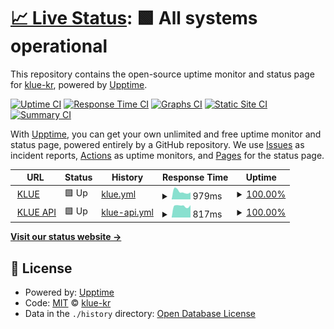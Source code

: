 # [📈 Live Status](https://uptime.klue.kr): <!--live status--> **🟩 All systems operational**

This repository contains the open-source uptime monitor and status page for [klue-kr](https://uptime.klue.kr), powered by [Upptime](https://github.com/upptime/upptime).

[![Uptime CI](https://github.com/klue-kr/klue-uptime/workflows/Uptime%20CI/badge.svg)](https://github.com/klue-kr/klue-uptime/actions?query=workflow%3A%22Uptime+CI%22)
[![Response Time CI](https://github.com/klue-kr/klue-uptime/workflows/Response%20Time%20CI/badge.svg)](https://github.com/klue-kr/klue-uptime/actions?query=workflow%3A%22Response+Time+CI%22)
[![Graphs CI](https://github.com/klue-kr/klue-uptime/workflows/Graphs%20CI/badge.svg)](https://github.com/klue-kr/klue-uptime/actions?query=workflow%3A%22Graphs+CI%22)
[![Static Site CI](https://github.com/klue-kr/klue-uptime/workflows/Static%20Site%20CI/badge.svg)](https://github.com/klue-kr/klue-uptime/actions?query=workflow%3A%22Static+Site+CI%22)
[![Summary CI](https://github.com/klue-kr/klue-uptime/workflows/Summary%20CI/badge.svg)](https://github.com/klue-kr/klue-uptime/actions?query=workflow%3A%22Summary+CI%22)

With [Upptime](https://upptime.js.org), you can get your own unlimited and free uptime monitor and status page, powered entirely by a GitHub repository. We use [Issues](https://github.com/klue-kr/klue-uptime/issues) as incident reports, [Actions](https://github.com/klue-kr/klue-uptime/actions) as uptime monitors, and [Pages](https://uptime.klue.kr) for the status page.

<!--start: status pages-->
<!-- This summary is generated by Upptime (https://github.com/upptime/upptime) -->
<!-- Do not edit this manually, your changes will be overwritten -->
<!-- prettier-ignore -->
| URL | Status | History | Response Time | Uptime |
| --- | ------ | ------- | ------------- | ------ |
| <img alt="" src="https://icons.duckduckgo.com/ip3/klue.kr.ico" height="13"> [KLUE](https://klue.kr) | 🟩 Up | [klue.yml](https://github.com/klue-kr/klue-uptime/commits/HEAD/history/klue.yml) | <details><summary><img alt="Response time graph" src="./graphs/klue/response-time-week.png" height="20"> 979ms</summary><br><a href="https://klue-kr.github.io/klue-uptime/history/klue"><img alt="Response time 942" src="https://img.shields.io/endpoint?url=https%3A%2F%2Fraw.githubusercontent.com%2Fklue-kr%2Fklue-uptime%2FHEAD%2Fapi%2Fklue%2Fresponse-time.json"></a><br><a href="https://klue-kr.github.io/klue-uptime/history/klue"><img alt="24-hour response time 874" src="https://img.shields.io/endpoint?url=https%3A%2F%2Fraw.githubusercontent.com%2Fklue-kr%2Fklue-uptime%2FHEAD%2Fapi%2Fklue%2Fresponse-time-day.json"></a><br><a href="https://klue-kr.github.io/klue-uptime/history/klue"><img alt="7-day response time 979" src="https://img.shields.io/endpoint?url=https%3A%2F%2Fraw.githubusercontent.com%2Fklue-kr%2Fklue-uptime%2FHEAD%2Fapi%2Fklue%2Fresponse-time-week.json"></a><br><a href="https://klue-kr.github.io/klue-uptime/history/klue"><img alt="30-day response time 918" src="https://img.shields.io/endpoint?url=https%3A%2F%2Fraw.githubusercontent.com%2Fklue-kr%2Fklue-uptime%2FHEAD%2Fapi%2Fklue%2Fresponse-time-month.json"></a><br><a href="https://klue-kr.github.io/klue-uptime/history/klue"><img alt="1-year response time 941" src="https://img.shields.io/endpoint?url=https%3A%2F%2Fraw.githubusercontent.com%2Fklue-kr%2Fklue-uptime%2FHEAD%2Fapi%2Fklue%2Fresponse-time-year.json"></a></details> | <details><summary><a href="https://klue-kr.github.io/klue-uptime/history/klue">100.00%</a></summary><a href="https://klue-kr.github.io/klue-uptime/history/klue"><img alt="All-time uptime 100.00%" src="https://img.shields.io/endpoint?url=https%3A%2F%2Fraw.githubusercontent.com%2Fklue-kr%2Fklue-uptime%2FHEAD%2Fapi%2Fklue%2Fuptime.json"></a><br><a href="https://klue-kr.github.io/klue-uptime/history/klue"><img alt="24-hour uptime 100.00%" src="https://img.shields.io/endpoint?url=https%3A%2F%2Fraw.githubusercontent.com%2Fklue-kr%2Fklue-uptime%2FHEAD%2Fapi%2Fklue%2Fuptime-day.json"></a><br><a href="https://klue-kr.github.io/klue-uptime/history/klue"><img alt="7-day uptime 100.00%" src="https://img.shields.io/endpoint?url=https%3A%2F%2Fraw.githubusercontent.com%2Fklue-kr%2Fklue-uptime%2FHEAD%2Fapi%2Fklue%2Fuptime-week.json"></a><br><a href="https://klue-kr.github.io/klue-uptime/history/klue"><img alt="30-day uptime 100.00%" src="https://img.shields.io/endpoint?url=https%3A%2F%2Fraw.githubusercontent.com%2Fklue-kr%2Fklue-uptime%2FHEAD%2Fapi%2Fklue%2Fuptime-month.json"></a><br><a href="https://klue-kr.github.io/klue-uptime/history/klue"><img alt="1-year uptime 100.00%" src="https://img.shields.io/endpoint?url=https%3A%2F%2Fraw.githubusercontent.com%2Fklue-kr%2Fklue-uptime%2FHEAD%2Fapi%2Fklue%2Fuptime-year.json"></a></details>
| <img alt="" src="https://icons.duckduckgo.com/ip3/api-external.klue.kr.ico" height="13"> [KLUE API](https://api-external.klue.kr/api/health) | 🟩 Up | [klue-api.yml](https://github.com/klue-kr/klue-uptime/commits/HEAD/history/klue-api.yml) | <details><summary><img alt="Response time graph" src="./graphs/klue-api/response-time-week.png" height="20"> 817ms</summary><br><a href="https://klue-kr.github.io/klue-uptime/history/klue-api"><img alt="Response time 839" src="https://img.shields.io/endpoint?url=https%3A%2F%2Fraw.githubusercontent.com%2Fklue-kr%2Fklue-uptime%2FHEAD%2Fapi%2Fklue-api%2Fresponse-time.json"></a><br><a href="https://klue-kr.github.io/klue-uptime/history/klue-api"><img alt="24-hour response time 880" src="https://img.shields.io/endpoint?url=https%3A%2F%2Fraw.githubusercontent.com%2Fklue-kr%2Fklue-uptime%2FHEAD%2Fapi%2Fklue-api%2Fresponse-time-day.json"></a><br><a href="https://klue-kr.github.io/klue-uptime/history/klue-api"><img alt="7-day response time 817" src="https://img.shields.io/endpoint?url=https%3A%2F%2Fraw.githubusercontent.com%2Fklue-kr%2Fklue-uptime%2FHEAD%2Fapi%2Fklue-api%2Fresponse-time-week.json"></a><br><a href="https://klue-kr.github.io/klue-uptime/history/klue-api"><img alt="30-day response time 769" src="https://img.shields.io/endpoint?url=https%3A%2F%2Fraw.githubusercontent.com%2Fklue-kr%2Fklue-uptime%2FHEAD%2Fapi%2Fklue-api%2Fresponse-time-month.json"></a><br><a href="https://klue-kr.github.io/klue-uptime/history/klue-api"><img alt="1-year response time 839" src="https://img.shields.io/endpoint?url=https%3A%2F%2Fraw.githubusercontent.com%2Fklue-kr%2Fklue-uptime%2FHEAD%2Fapi%2Fklue-api%2Fresponse-time-year.json"></a></details> | <details><summary><a href="https://klue-kr.github.io/klue-uptime/history/klue-api">100.00%</a></summary><a href="https://klue-kr.github.io/klue-uptime/history/klue-api"><img alt="All-time uptime 100.00%" src="https://img.shields.io/endpoint?url=https%3A%2F%2Fraw.githubusercontent.com%2Fklue-kr%2Fklue-uptime%2FHEAD%2Fapi%2Fklue-api%2Fuptime.json"></a><br><a href="https://klue-kr.github.io/klue-uptime/history/klue-api"><img alt="24-hour uptime 100.00%" src="https://img.shields.io/endpoint?url=https%3A%2F%2Fraw.githubusercontent.com%2Fklue-kr%2Fklue-uptime%2FHEAD%2Fapi%2Fklue-api%2Fuptime-day.json"></a><br><a href="https://klue-kr.github.io/klue-uptime/history/klue-api"><img alt="7-day uptime 100.00%" src="https://img.shields.io/endpoint?url=https%3A%2F%2Fraw.githubusercontent.com%2Fklue-kr%2Fklue-uptime%2FHEAD%2Fapi%2Fklue-api%2Fuptime-week.json"></a><br><a href="https://klue-kr.github.io/klue-uptime/history/klue-api"><img alt="30-day uptime 100.00%" src="https://img.shields.io/endpoint?url=https%3A%2F%2Fraw.githubusercontent.com%2Fklue-kr%2Fklue-uptime%2FHEAD%2Fapi%2Fklue-api%2Fuptime-month.json"></a><br><a href="https://klue-kr.github.io/klue-uptime/history/klue-api"><img alt="1-year uptime 100.00%" src="https://img.shields.io/endpoint?url=https%3A%2F%2Fraw.githubusercontent.com%2Fklue-kr%2Fklue-uptime%2FHEAD%2Fapi%2Fklue-api%2Fuptime-year.json"></a></details>

<!--end: status pages-->

[**Visit our status website →**](https://klue-kr.github.io/klue-uptime)

## 📄 License

- Powered by: [Upptime](https://github.com/upptime/upptime)
- Code: [MIT](./LICENSE) © [klue-kr](https://uptime.klue.kr)
- Data in the `./history` directory: [Open Database License](https://opendatacommons.org/licenses/odbl/1-0/)
